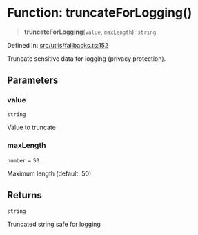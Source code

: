 # Function: truncateForLogging()

> **truncateForLogging**(`value`, `maxLength`): `string`

Defined in: [src/utils/fallbacks.ts:152](https://github.com/Nick2bad4u/Uptime-Watcher/blob/2a45eeb1723f8f7089001af2c92aa07d82dfe7e4/src/utils/fallbacks.ts#L152)

Truncate sensitive data for logging (privacy protection).

## Parameters

### value

`string`

Value to truncate

### maxLength

`number` = `50`

Maximum length (default: 50)

## Returns

`string`

Truncated string safe for logging
